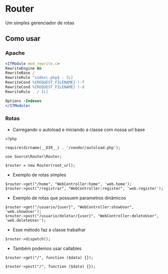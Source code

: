 # Router

Um simples gerenciador de rotas

## Como usar

### Apache

```apache
<IfModule mod_rewrite.c>
RewriteEngine On
RewriteBase /
RewriteRule ^index\.php$ - [L]
RewriteCond %{REQUEST_FILENAME} !-f
RewriteCond %{REQUEST_FILENAME} !-d
RewriteRule . / [L]

Options -Indexes
</IfModule>
```
### Rotas

- Carregando o autoload e iniciando a classe com nossa url base
```
<?php

require(dirname(__DIR__) . '/vendor/autoload.php');

use Source\Router\Router;

$router = new Router(root_url);
```

- Exemplo de rotas simples

```
$router->get("/home", "WebController:home", 'web.home');
$router->post("/registrar", "WebController:register", 'web.register');
```

- Exemplo de rotas que possuem parametros dinâmicos

```
$router->get("/usuario/{user}", "WebController:showUser", 'web.showUser');
$router->post("/usuario/deletar/{user}", "WebController:deleteUser", 'web.deleteUser');
```

- Esse método faz a classe trabalhar

```
$router->dispatch();
```

- Também podemos usar callables

```
$router->get("/", function ($data) {});

$router->post("/", function ($data) {});
```
